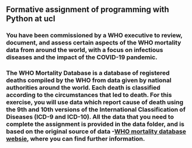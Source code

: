##                         Formative assignment of programming with Python at ucl
###  You have been commissioned by a WHO executive to review, document, and assess certain aspects of the WHO mortality data from around the world, with a focus on infectious diseases and the impact of the COVID-19 pandemic.
###  The WHO Mortality Database is a database of registered deaths compiled by the WHO from data given by national authorities around the world. Each death is classified according to the circumstances that led to death. For this exercise, you will use data which report cause of death using the 9th and 10th versions of the International Classification of Diseases (ICD-9 and ICD-10). All the data that you need to complete the assignment is provided in the data folder, and is based on the original source of data -[WHO mortality database websie](https://www.who.int/data/data-collection-tools/who-mortality-database), where you can find further information.
